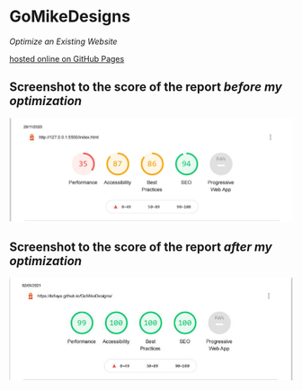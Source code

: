 # GoMikeDesigns
*Optimize an Existing Website*

[hosted online on GitHub Pages](https://isfiaya.github.io/GoMikeDesigns/)

## Screenshot to the score of the report *before my optimization*


![report](/img/before-my-optimization.JPG)



## Screenshot to the score of the report *after my optimization*
![report](/img/after-my-optimization.JPG)